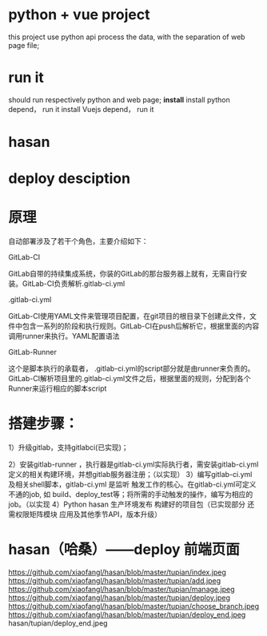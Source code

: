 # python + vue project

this project use python api process the data, with the separation of web page file;


# run it
should run respectively python and web page; 
**install**
install python depend， run it
install Vuejs depend， run it
# hasan
# deploy desciption
# 原理
自动部署涉及了若干个角色，主要介绍如下：

GitLab-CI

GitLab自带的持续集成系统，你装的GitLab的那台服务器上就有，无需自行安装。GitLab-CI负责解析.gitlab-ci.yml

.gitlab-ci.yml

GitLab-CI使用YAML文件来管理项目配置，在git项目的根目录下创建此文件，文件中包含一系列的阶段和执行规则。GitLab-CI在push后解析它，根据里面的内容调用runner来执行。YAML配置语法

GitLab-Runner

这个是脚本执行的承载者， .gitlab-ci.yml的script部分就是由runner来负责的。GitLab-CI解析项目里的.gitlab-ci.yml文件之后，根据里面的规则，分配到各个Runner来运行相应的脚本script

# 搭建步骤：

1）升级gitlab，支持gitlabci(已实现)；

2）安装gitlab-runner ，执行器是gitlab-ci.yml实际执行者，需安装gitlab-ci.yml定义的相关构建环境，并想gitlab服务器注册；（以实现）
3）编写gitlab-ci.yml 及相关shell脚本，gitlab-ci.yml 是监听 触发工作的核心。在gitlab-ci.yml可定义 不通的job, 如 build、deploy_test等；将所需的手动触发的操作，编写为相应的job。（以实现
4）Python hasan 生产环境发布 构建好的项目包（已实现部分 还需权限矩阵模块 应用及其他季节API，版本升级）
# hasan（哈桑）——deploy 前端页面


https://github.com/xiaofangl/hasan/blob/master/tupian/index.jpeg
https://github.com/xiaofangl/hasan/blob/master/tupian/add.jpeg
https://github.com/xiaofangl/hasan/blob/master/tupian/manage.jpeg
https://github.com/xiaofangl/hasan/blob/master/tupian/deploy.jpeg
https://github.com/xiaofangl/hasan/blob/master/tupian/choose_branch.jpeg
https://github.com/xiaofangl/hasan/blob/master/tupian/deploy_end.jpeg
hasan/tupian/deploy_end.jpeg
